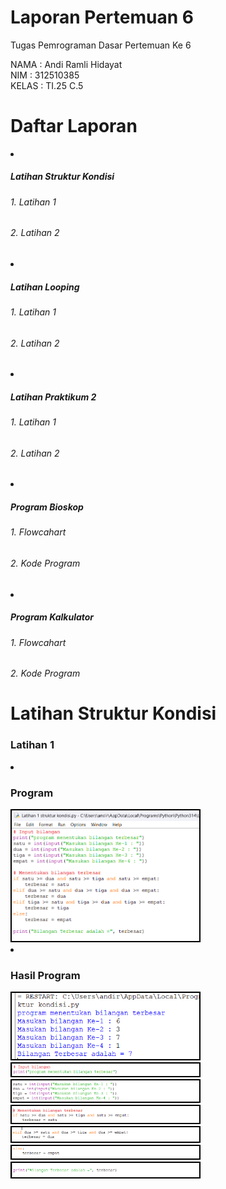 # Laporan Pertemuan 6
Tugas Pemrograman Dasar Pertemuan Ke 6 <br>

NAMA    : Andi Ramli Hidayat <br>
NIM     : 312510385 <br>
KELAS   : TI.25 C.5

# Daftar Laporan
  <li><h5>Latihan Struktur Kondisi</h5></li>
    <h6>1. Latihan 1<h6>
    <h6>2. Latihan 2</h6>
  <li><h5>Latihan Looping</h5></li>
    <h6>1. Latihan 1<h6>
    <h6>2. Latihan 2</h6>
  <li><h5>Latihan Praktikum 2</h5></li>
    <h6>1. Latihan 1<h6>
    <h6>2. Latihan 2</h6>
  <li><h5>Program Bioskop</h5></li>
    <h6>1. Flowcahart<h6>
    <h6>2. Kode Program</h6>
  <li><h5>Program Kalkulator</h5></li>
       <h6>1. Flowcahart<h6>
    <h6>2. Kode Program</h6>


# Latihan Struktur Kondisi

<h3 style='font-weight:bold;'>Latihan 1</h3>
<li><h3 style='font-weight:bold;'>Program</h3></li>
<img src="https://github.com/aramli/labpy02/raw/main/kondisi_if/img/1.png" width="300" style="border: 2px solid black;"/>
<li><h3 style='font-weight:bold;'>Hasil Program</h3></li>
<img src="https://github.com/aramli/labpy02/raw/main/kondisi_if/img/2.png" width="300" style="border: 2px solid black;"/>
<img src="https://github.com/aramli/labpy02/raw/main/kondisi_if/img/3.png" width="300" style="border: 2px solid black;"/>
<img src="https://github.com/aramli/labpy02/raw/main/kondisi_if/img/4.png" width="300" style="border: 2px solid black;"/>
<img src="https://github.com/aramli/labpy02/raw/main/kondisi_if/img/5.png" width="300" style="border: 2px solid black;"/>
<img src="https://github.com/aramli/labpy02/raw/main/kondisi_if/img/6.png" width="300" style="border: 2px solid black;"/>
<img src="https://github.com/aramli/labpy02/raw/main/kondisi_if/img/7.png" width="300" style="border: 2px solid black;"/>
<img src="https://github.com/aramli/labpy02/raw/main/kondisi_if/img/8.png" width="300" style="border: 2px solid black;"/>





